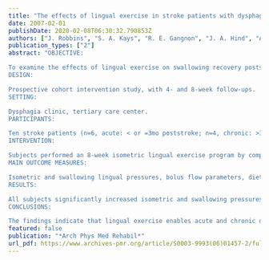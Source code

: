 ```yaml
---
title: "The effects of lingual exercise in stroke patients with dysphagia"
date: 2007-02-01
publishDate: 2020-02-08T06:30:32.790853Z
authors: ["J. Robbins", "S. A. Kays", "R. E. Gangnon", "J. A. Hind", "A. L. Hewitt", "L. R. Gentry", "A. J. Taylor"]
publication_types: ["2"]
abstract: "OBJECTIVE:

To examine the effects of lingual exercise on swallowing recovery poststroke.
DESIGN:

Prospective cohort intervention study, with 4- and 8-week follow-ups.
SETTING:

Dysphagia clinic, tertiary care center.
PARTICIPANTS:

Ten stroke patients (n=6, acute: < or =3mo poststroke; n=4, chronic: >3mo poststroke), age 51 to 90 years (mean, 69.7y).
INTERVENTION:

Subjects performed an 8-week isometric lingual exercise program by compressing an air-filled bulb between the tongue and the hard palate.
MAIN OUTCOME MEASURES:

Isometric and swallowing lingual pressures, bolus flow parameters, diet, and a dysphagia-specific quality of life questionnaire were collected at baseline, week 4, and week 8. Three of the 10 subjects underwent magnetic resonance imaging at each time interval to measure lingual volume.
RESULTS:

All subjects significantly increased isometric and swallowing pressures. Airway invasion was reduced for liquids. Two subjects increased lingual volume.
CONCLUSIONS:

The findings indicate that lingual exercise enables acute and chronic dysphagic stroke patients to increase lingual strength with associated improvements in swallowing pressures, airway protection, and lingual volume."
featured: false
publication: "*Arch Phys Med Rehabil*"
url_pdf: https://www.archives-pmr.org/article/S0003-9993(06)01457-2/fulltext
---
```


